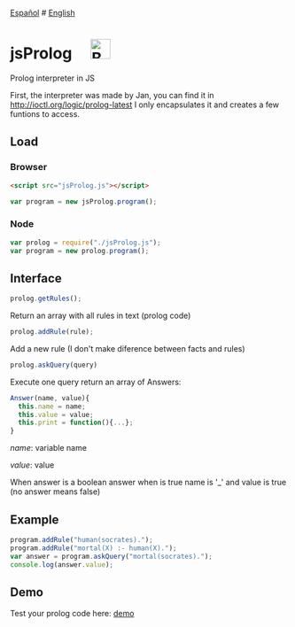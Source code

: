 [Español](https://cubiwan.github.io/jsProlog/README_es) # [English](https://cubiwan.github.io/jsProlog/)

# jsProlog &nbsp;&nbsp;&nbsp;&nbsp;<a href='https://ko-fi.com/I2I012UF3' target='_blank'><img height='36' style='border:0px;height:36px;' src='https://az743702.vo.msecnd.net/cdn/kofi1.png?v=2' border='0' alt='Buy Me a Coffee at ko-fi.com' /></a>

Prolog interpreter in JS 

First, the interpreter was made by Jan, you can find it in http://ioctl.org/logic/prolog-latest I only encapsulates it and creates a few funtions to access.

## Load

### Browser

```html
<script src="jsProlog.js"></script>
```
```js
var program = new jsProlog.program();
```

### Node

```js
var prolog = require("./jsProlog.js");
var program = new prolog.program();
```

## Interface

```js
prolog.getRules();
```
Return an array with all rules in text (prolog code)

```js	
prolog.addRule(rule);
```
Add a new rule (I don't make diference between facts and rules)

```js
prolog.askQuery(query)
```
Execute one query return an array of Answers:

```js
Answer(name, value){
  this.name = name;
  this.value = value;
  this.print = function(){...};
}
```
_name_: variable name

_value_: value

When answer is a boolean answer when is true name is '_' and value is true (no answer means false)

## Example

```js
program.addRule("human(socrates).");
program.addRule("mortal(X) :- human(X).");
var answer = program.askQuery("mortal(socrates).");
console.log(answer.value);
```

## Demo

Test your prolog code here: [demo](https://cubiwan.github.io/jsProlog/demo.html)
